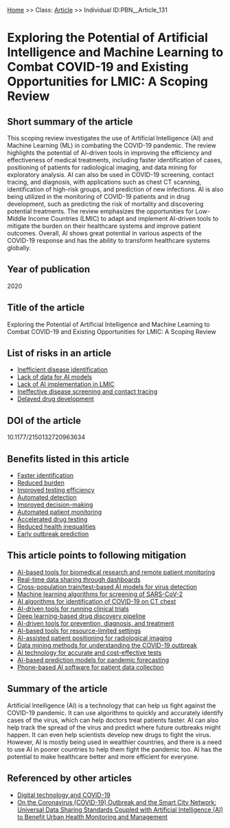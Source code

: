 [Home](https://github.com/mm80843/T3.5/blob/main/docs/index.md) >> Class: [Article](https://github.com/mm80843/T3.5/tree/main/docs/Article/index.md) >> Individual ID:PBN__Article_131 

# __Exploring the Potential of Artificial Intelligence and Machine Learning to Combat COVID-19 and Existing Opportunities for LMIC: A Scoping Review__

## Short summary of the article

This scoping review investigates the use of Artificial Intelligence (AI) and Machine Learning (ML) in combating the COVID-19 pandemic. The review highlights the potential of AI-driven tools in improving the efficiency and effectiveness of medical treatments, including faster identification of cases, positioning of patients for radiological imaging, and data mining for exploratory analysis. AI can also be used in COVID-19 screening, contact tracing, and diagnosis, with applications such as chest CT scanning, identification of high-risk groups, and prediction of new infections. AI is also being utilized in the monitoring of COVID-19 patients and in drug development, such as predicting the risk of mortality and discovering potential treatments. The review emphasizes the opportunities for Low-Middle Income Countries (LMIC) to adapt and implement AI-driven tools to mitigate the burden on their healthcare systems and improve patient outcomes. Overall, AI shows great potential in various aspects of the COVID-19 response and has the ability to transform healthcare systems globally.

## Year of publication

2020

## Title of the article

Exploring the Potential of Artificial Intelligence and Machine Learning to Combat COVID-19 and Existing Opportunities for LMIC: A Scoping Review

## List of risks in an article

* [Inefficient disease identification](https://github.com/mm80843/T3.5/blob/main/docs/Risk/PBN__Risk_1797.md)
* [Lack of data for AI models](https://github.com/mm80843/T3.5/blob/main/docs/Risk/PBN__Risk_1798.md)
* [Lack of AI implementation in LMIC](https://github.com/mm80843/T3.5/blob/main/docs/Risk/PBN__Risk_1799.md)
* [Ineffective disease screening and contact tracing](https://github.com/mm80843/T3.5/blob/main/docs/Risk/PBN__Risk_1800.md)
* [Delayed drug development](https://github.com/mm80843/T3.5/blob/main/docs/Risk/PBN__Risk_1801.md)

## DOI of the article

10.1177/2150132720963634

## Benefits listed in this article

* [Faster identification](https://github.com/mm80843/T3.5/blob/main/docs/Benef/PBN__Benef_657.md)
* [Reduced burden](https://github.com/mm80843/T3.5/blob/main/docs/Benef/PBN__Benef_658.md)
* [Improved testing efficiency](https://github.com/mm80843/T3.5/blob/main/docs/Benef/PBN__Benef_659.md)
* [Automated detection](https://github.com/mm80843/T3.5/blob/main/docs/Benef/PBN__Benef_660.md)
* [Improved decision-making](https://github.com/mm80843/T3.5/blob/main/docs/Benef/PBN__Benef_661.md)
* [Automated patient monitoring](https://github.com/mm80843/T3.5/blob/main/docs/Benef/PBN__Benef_662.md)
* [Accelerated drug testing](https://github.com/mm80843/T3.5/blob/main/docs/Benef/PBN__Benef_663.md)
* [Reduced health inequalities](https://github.com/mm80843/T3.5/blob/main/docs/Benef/PBN__Benef_664.md)
* [Early outbreak prediction](https://github.com/mm80843/T3.5/blob/main/docs/Benef/PBN__Benef_665.md)

## This article points to following mitigation

* [AI-based tools for biomedical research and remote patient monitoring](https://github.com/mm80843/T3.5/blob/main/docs/Mitigation/PBN__Mitigation_1407.md)
* [Real-time data sharing through dashboards](https://github.com/mm80843/T3.5/blob/main/docs/Mitigation/PBN__Mitigation_1394.md)
* [Cross-population train/test-based AI models for virus detection](https://github.com/mm80843/T3.5/blob/main/docs/Mitigation/PBN__Mitigation_1404.md)
* [Machine learning algorithms for screening of SARS-CoV-2](https://github.com/mm80843/T3.5/blob/main/docs/Mitigation/PBN__Mitigation_1395.md)
* [AI algorithms for identification of COVID-19 on CT chest](https://github.com/mm80843/T3.5/blob/main/docs/Mitigation/PBN__Mitigation_1400.md)
* [AI-driven tools for running clinical trials](https://github.com/mm80843/T3.5/blob/main/docs/Mitigation/PBN__Mitigation_1396.md)
* [Deep learning-based drug discovery pipeline](https://github.com/mm80843/T3.5/blob/main/docs/Mitigation/PBN__Mitigation_1397.md)
* [AI-driven tools for prevention, diagnosis, and treatment](https://github.com/mm80843/T3.5/blob/main/docs/Mitigation/PBN__Mitigation_1398.md)
* [AI-based tools for resource-limited settings](https://github.com/mm80843/T3.5/blob/main/docs/Mitigation/PBN__Mitigation_1399.md)
* [AI-assisted patient positioning for radiological imaging](https://github.com/mm80843/T3.5/blob/main/docs/Mitigation/PBN__Mitigation_1401.md)
* [Data mining methods for understanding the COVID-19 outbreak](https://github.com/mm80843/T3.5/blob/main/docs/Mitigation/PBN__Mitigation_1402.md)
* [AI technology for accurate and cost-effective tests](https://github.com/mm80843/T3.5/blob/main/docs/Mitigation/PBN__Mitigation_1403.md)
* [AI-based prediction models for pandemic forecasting](https://github.com/mm80843/T3.5/blob/main/docs/Mitigation/PBN__Mitigation_1405.md)
* [Phone-based AI software for patient data collection](https://github.com/mm80843/T3.5/blob/main/docs/Mitigation/PBN__Mitigation_1406.md)

## Summary of the article

Artificial Intelligence (AI) is a technology that can help us fight against the COVID-19 pandemic. It can use algorithms to quickly and accurately identify cases of the virus, which can help doctors treat patients faster. AI can also help track the spread of the virus and predict where future outbreaks might happen. It can even help scientists develop new drugs to fight the virus. However, AI is mostly being used in wealthier countries, and there is a need to use AI in poorer countries to help them fight the pandemic too. AI has the potential to make healthcare better and more efficient for everyone.

## Referenced by other articles

* [Digital technology and COVID-19](https://github.com/mm80843/T3.5/blob/main/docs/Article/PBN__Article_278.md)
* [On the Coronavirus (COVID-19) Outbreak and the Smart City Network: Universal Data Sharing Standards Coupled with Artificial Intelligence (AI) to Benefit Urban Health Monitoring and Management](https://github.com/mm80843/T3.5/blob/main/docs/Article/PBN__Article_280.md)

